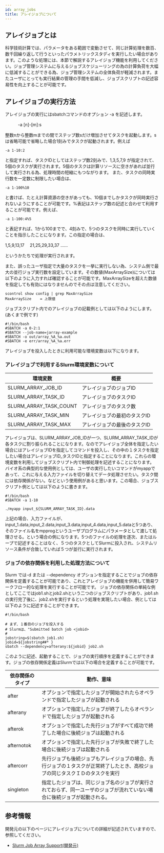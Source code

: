 ```yaml
---
id: array_jobs
title: アレイジョブについて
---
```


## アレイジョブとは

科学技術計算では、パラメータをある範囲で変動させて、同じ計算処理を数百、数千回繰り返して行うといったパラメトリックスタディを実行したい場合があります。このような処理には、本節で解説するアレイジョブ機能を利用してください。ジョブ管理システムに与えるジョブスケジューリングの為の計算負荷を大幅に低減することができる為、ジョブ管理システムの全体負荷が軽減されます。またユーザにとっても実行結果の管理の手間を低減し、ジョブスクリプトの記述容易性を向上することが可能です。

## アレイジョブの実行方法

アレイジョブの実行にはsbatchコマンドのオプション -a を記述します。

　　　-a [n]-[m]:s

整数nから整数mまでの間でステップ数sだけ増加させてタスクを起動します。sは省略可能で省略した場合1刻みでタスクが起動されます。例えば

    -a 1-10:2

と指定すれば、タスクIDとしてはステップ数2刻みで、1,3,5,7,9 が指定されて、5個のタスクが実行されます。5個のタスクは計算リソースに空きがあれば並行して実行される為、処理時間の短縮にもつながります。
また、タスクの同時実行数を一定数に制限したい場合は、

    -a 1-100%10

と書けば、たとえ計算資源の空きがあっても、10個までしかタスクが同時実行されないようにすることが可能です。%表記はステップ数の記述と合わせて利用することが可能です。例えば、

    -a 1-100:4%5

と表記すれば、1から100までで、4刻みで、5つのタスクを同時に実行していくことを指示したことになります。この指定の場合は、

1,5,9,13,17 　21,25,29,33,37 ......

というかたちで処理が実行されます。


また、誤ったユーザ指定で大量のタスクを一挙に実行しない為、システム側で最大の並行ジョブ実行数を設定しています。その数値(MaxArraySize)については以下のように入力すれば確認することが可能です。MaxArraySizeを超えた数値を指定しても有効にはなりませんのでその点は注意してください。

```
scontrol show config | grep MaxArraySize
MaxArraySize    = 上限値

```

ジョブスクリプト内でのアレイジョブの記載例としては以下のようにします。(あくまで例です)

```
#!/bin/bash
#SBATCH -a 0-2:1
#SBATCH --job-name=jarray-example
#SBATCH -o out/array_%A_%a.out
#SBATCH -e err/array_%A_%a.err

```

アレイジョブを投入したときに利用可能な環境変数は以下になります。

### アレイジョブで利用するSlurm環境変数について

|環境変数　 |  概要 |
|---------|-------|
|SLURM_ARRAY_JOB_ID | アレイジョブのジョブID|
|SLURM_ARRAY_TASK_ID | アレイジョブのタスクID |
|SLURM_ARRAY_TASK_COUNT | アレイジョブのタスク数 |
| SLURM_ARRAY_TASK_MIN | アレイジョブの最初のタスクID |
|SLURM_ARRAY_TASK_MAX |アレイジョブの最後のタスクID |

アレイジョブは、SLURM_ARRAY_JOB_IDが一つ、SLURM_ARRAY_TASK_IDが各タスクに割り振られることになります。なのでアレイジョブ全体を指定したい場合にはアレイジョブIDを指定してコマンドを投入し、その中の１タスクを指定したい場合はアレイジョブID_タスクIDと指定することになります。これらの環境変数を利用してジョブスクリプト内で制御処理を記述することになります。
バイオ系の典型的な使用例としては、ユーザの実行したいコマンドがmyappであって、これに与える入力ファイルを切り替えてデータ処理させたい。タスク間には依存関係がない。などという使用例があると思います。この場合、ジョブスクリプト例としては以下のように書きます。

```
#!/bin/bash
#SBATCH -a 1-10

./myapp input_${SLURM_ARRAY_TASK_ID}.data

```
上記の場合、入力ファイルが、input_1.data,input_2.data,input_3.data,input_4.data,input_5.dataと5つあり、そのファイル名をmpprogというユーザプログラムにパラメータとして渡して処理させる。という場合の例になります。5つのファイルの処理を逐次、またはループで記述することはなく、５つのタスクとしてSlurmに投入され、システムリソース条件が合致していれば５つが並行に実行されます。


### ジョブの依存関係を利用した処理方法について

Slurm では-d または --dependency オプションを指定することでジョブの依存関係を定義することが可能であり、これとアレイジョブの機能を併用して簡易ワークフロー的な処理を実行することが可能です。
ジョブの依存関係の単純な例としてここではjob1.shとjob2.shという二つのジョブスクリプトがあり、job1.shの実行完了後に、job2.shを実行するという処理を実現したい場合、例としては以下のように記述することができます。

```
#!/bin/bash

# まず、１番目のジョブを投入する
# Slurmは、"Submitted batch job <jobid>
#
jobstring=$(sbatch job1.sh)
jobid=${jobstring##* }
sbatch --dependency=afterany:${jobid} job2.sh

```
このように記述、起動することで、ジョブの実行順序を定義することができます。ジョブの依存関係定義はSlurmでは以下の場合を定義することが可能です。

|依存関係のタイプ|動作、意味|
|---------------|---------|
|after   |オプションで指定したジョブが開始されたらオペランドで指定したジョブが起動される |
|afterany|オプションで指定したジョブが終了したらオペランドで指定したジョブが起動される||
|afterok |オプションで指定した先行ジョブがすべて成功で終了した場合に後続ジョブは起動される |
|afternotok |オプションで指定した先行ジョブが失敗で終了した場合に後続ジョブは起動される |
|aftercorr |先行ジョブも後続ジョブもアレイジョブの場合、先行ジョブの１タスクが正常終了したとき、高校ジョブの同じタスクＩＤのタスクを実行|
|singleton |指定したジョブは、同じジョブ名のジョブが実行されておらず、同一ユーザのジョブが流れていない場合に後続ジョブが起動される。 |


## 参考情報

開発元の以下のページにアレイジョブについての詳細が記述されていますので、参照してください。

- [Slurm Job Array Support(開発元)](https://slurm.schedmd.com/job_array.html)